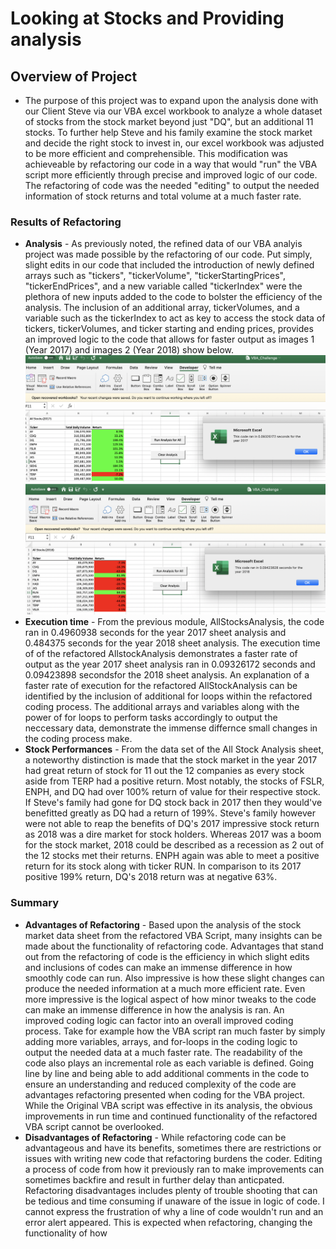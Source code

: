 # Looking at Stocks and Providing analysis
## Overview of Project
  * The purpose of this project was to expand upon the analysis done with our Client Steve via our VBA excel workbook to analyze a whole dataset of stocks from the stock market beyond just "DQ", but an additional 11 stocks. To further help Steve and his family examine the stock market and decide the right stock to invest in, our excel workbook was adjusted to be more efficient and comprehensible. This modification was achieveable by refactoring our code in a way that would "run" the VBA script more efficiently through precise and improved logic of our code. The refactoring of code was the needed "editing" to output the needed information of stock returns and total volume at a much faster rate. 

### Results of Refactoring
 * **Analysis** - As previously noted, the refined data of our VBA analyis project was made possible by the refactoring of our code. Put simply, slight edits in our code that included the introduction of newly defined arrays such as "tickers", "tickerVolume", "tickerStartingPrices", "tickerEndPrices", and a new variable called "tickerIndex" were the plethora of new inputs added to the code to bolster the efficiency of the analysis. The inclusion of an additional array, tickerVolumes, and a variable such as the tickerIndex to act as key to access the stock data of tickers, tickerVolumes, and ticker starting and ending prices, provides an improved logic to the code that allows for faster output as images 1 (Year 2017) and images 2 (Year 2018) show below. ![](images/VBA_Challenge_2017.png)                             ![](images/VBA_Challenge_2018.png) 
* **Execution time** - From the previous module, AllStocksAnalysis, the code ran in 0.4960938 seconds for the year 2017 sheet analysis and 0.484375 seconds for the year 2018 sheet analysis. The execution time of of the refactored AllstockAnalysis demonstrates a faster rate of output as the year 2017 sheet analysis ran in 0.09326172 seconds and 0.09423898 secondsfor the 2018 sheet analysis. An explanation of a faster rate of execution for the refactored AllStockAnalysis can be identified by the inclusion of additional for loops within the refactored coding process. The additional arrays and variables along with the power of for loops to perform tasks accordingly to output the neccessary data, demonstrate the immense differnce small changes in the coding process make. 
* **Stock Performances** - From the data set of the All Stock Analysis sheet, a noteworthy distinction is made that the stock market in the year 2017 had great return of stock for 11 out the 12 companies as every stock aside from TERP had a positive return. Most notably, the stocks of FSLR, ENPH, and DQ had over 100% return of value for their respective stock. If Steve's family had gone for DQ stock back in 2017 then they would've benefitted greatly as DQ had a return of 199%. Steve's family however were not able to reap the benefits of DQ's 2017 impressive stock return as 2018 was a dire market for stock holders. Whereas 2017 was a boom for the stock market, 2018 could be described as a recession as 2 out of the 12 stocks met their returns. ENPH again was able to meet a positive return for its stock along with ticker RUN. In comparison to its 2017 positive 199% return, DQ's 2018 return was at negative 63%. 

### Summary
* **Advantages of Refactoring** - Based upon the analysis of the stock market data sheet from the refactored VBA Script, many insights can be made about the functionality of refactoring code. Advantages that stand out from the refactoring of code is the efficiency in which slight edits and inclusions of codes can make an immense difference in how smoothly code can run. Also impressive is how these slight changes can produce the needed information at a much more efficient rate. Even more impressive is the logical aspect of how minor tweaks to the code can make an immense difference in how the analysis is ran. An improved coding logic can factor into an overall improved coding process. Take for example how the VBA script ran much faster by simply adding more variables, arrays, and for-loops in the coding logic to output the needed data at a much faster rate. The readability of the code also plays an incremental role as each variable is defined. Going line by line and being able to add additional comments in the code to ensure an understanding and reduced complexity of the code are advantages refactoring presented when coding for the VBA project. While the Original VBA script was effective in its analysis, the obvious improvements in run time and continued functionality of the refactored VBA script cannot be overlooked. 
* **Disadvantages of Refactoring** - While refactoring code can be advantageous and have its benefits, sometimes there are restrictions or issues with writing new code that refactoring burdens the coder. Editing a process of code from how it previously ran to make improvements can sometimes backfire and result in further delay than anticpated. Refactoring disadvantages includes plenty of trouble shooting that can be tedious and time consuming if unaware of the issue in logic of code. I cannot express the frustration of why a line of code wouldn't run and an error alert appeared. This is expected when refactoring, changing the functionality of how  
